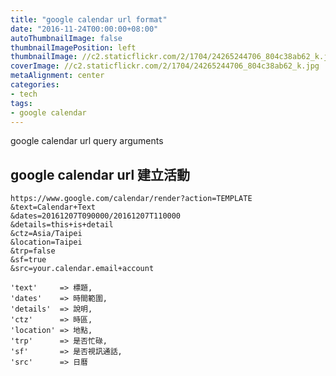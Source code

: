 ```yaml
---
title: "google calendar url format"
date: "2016-11-24T00:00:00+08:00"
autoThumbnailImage: false
thumbnailImagePosition: left
thumbnailImage: //c2.staticflickr.com/2/1704/24265244706_804c38ab62_k.jpg
coverImage: //c2.staticflickr.com/2/1704/24265244706_804c38ab62_k.jpg
metaAlignment: center
categories:
- tech
tags:
- google calendar
---
```


google calendar url query arguments
<!--more-->
## google calendar url 建立活動 ##
~~~
https://www.google.com/calendar/render?action=TEMPLATE
&text=Calendar+Text
&dates=20161207T090000/20161207T110000
&details=this+is+detail
&ctz=Asia/Taipei
&location=Taipei
&trp=false
&sf=true
&src=your.calendar.email+account
~~~
~~~
'text'     => 標題,
'dates'    => 時間範圍,
'details'  => 說明,
'ctz'      => 時區,
'location' => 地點,
'trp'      => 是否忙碌,
'sf'       => 是否視訊通話,
'src'      => 日曆
~~~
